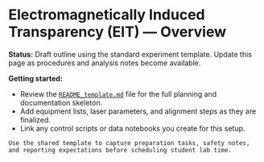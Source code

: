 # Electromagnetically Induced Transparency (EIT) — Overview

**Status:** Draft outline using the standard experiment template. Update this page as procedures and analysis notes become available.

**Getting started:**
- Review the [`README_template.md`](README_template.md) file for the full planning and documentation skeleton.
- Add equipment lists, laser parameters, and alignment steps as they are finalized.
- Link any control scripts or data notebooks you create for this setup.

```{note}
Use the shared template to capture preparation tasks, safety notes, and reporting expectations before scheduling student lab time.
```
